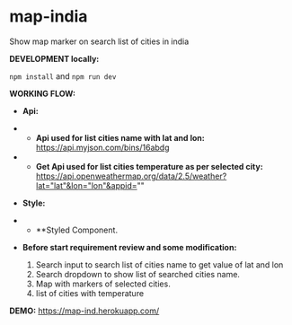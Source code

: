 # map-india
Show map marker on search list of cities in india 

**DEVELOPMENT locally:**

`npm install` and `npm run dev`

**WORKING FLOW:**

- **Api:**

- - **Api used for list cities name with lat and lon:** https://api.myjson.com/bins/16abdg
- - **Get Api used for list cities temperature as per selected city:** https://api.openweathermap.org/data/2.5/weather?lat="lat"&lon="lon"&appid=""

- **Style:**
- - **Styled Component.

- **Before start requirement review and some modification:**

  1. Search input to search list of cities name to get value of lat and lon
  2. Search dropdown to show list of searched cities name.
  3. Map with markers of selected cities.
  4. list of cities with temperature


**DEMO:**
https://map-ind.herokuapp.com/
